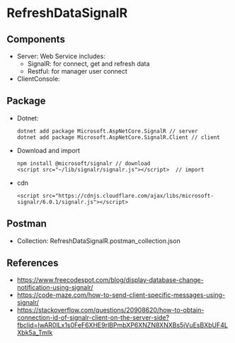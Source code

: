 # RefreshDataSignalR

## Components
- Server: Web Service includes: 
    - SignalR: for connect, get and refresh data
    - Restful: for manager user connect
- ClientConsole: 


## Package
- Dotnet: 
    ```
    dotnet add package Microsoft.AspNetCore.SignalR // server
    dotnet add package Microsoft.AspNetCore.SignalR.Client // client
    ```
- Download and import
    ```
    npm install @microsoft/signalr // download
    <script src="~/lib/signalr/signalr.js"></script>  // import
    ```
- cdn 
    ```
    <script src="https://cdnjs.cloudflare.com/ajax/libs/microsoft-signalr/6.0.1/signalr.js"></script>
    ```

## Postman
- Collection: RefreshDataSignalR.postman_collection.json

## References
- https://www.freecodespot.com/blog/display-database-change-notification-using-signalr/
- https://code-maze.com/how-to-send-client-specific-messages-using-signalr/
- https://stackoverflow.com/questions/20908620/how-to-obtain-connection-id-of-signalr-client-on-the-server-side?fbclid=IwAR0lLx1s0FeF6XHE9rlBPmbXP6XNZN8XNXBs5jVuEsBXbUF4LXbk5a_TmIk